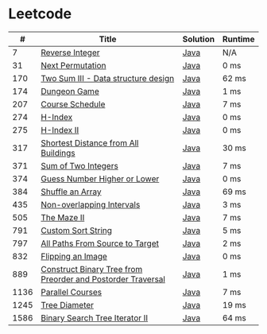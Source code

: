 # Leetcode

| # | Title | Solution | Runtime |
|---| ----- | -------- | ------- |
|7|[ Reverse Integer](https://leetcode.com/problems/reverse-integer/)|[Java](./solutions/7.%20Reverse%20Integer.java)|N/A|
|31|[ Next Permutation](https://leetcode.com/problems/next-permutation/)|[Java](./solutions/31.%20Next%20Permutation.java)|0 ms|
|170|[ Two Sum III - Data structure design](https://leetcode.com/problems/two-sum-iii-data-structure-design/)|[Java](./solutions/170.%20Two%20Sum%20III%20-%20Data%20structure%20design.java)|62 ms|
|174|[ Dungeon Game](https://leetcode.com/problems/dungeon-game/)|[Java](./solutions/174.%20Dungeon%20Game.java)|1 ms|
|207|[ Course Schedule](https://leetcode.com/problems/course-schedule/)|[Java](./solutions/207.%20Course%20Schedule.java)|7 ms|
|274|[ H-Index](https://leetcode.com/problems/h-index/)|[Java](./solutions/274.%20H-Index.java)|0 ms|
|275|[ H-Index II](https://leetcode.com/problems/h-index-ii/)|[Java](./solutions/275.%20H-Index%20II.java)|0 ms|
|317|[ Shortest Distance from All Buildings](https://leetcode.com/problems/shortest-distance-from-all-buildings/)|[Java](./solutions/317.%20Shortest%20Distance%20from%20All%20Buildings.java)|30 ms|
|371|[ Sum of Two Integers](https://leetcode.com/problems/sum-of-two-integers/)|[Java](./solutions/371.%20Sum%20of%20Two%20Integers.java)|7 ms|
|374|[ Guess Number Higher or Lower](https://leetcode.com/problems/guess-number-higher-or-lower/)|[Java](./solutions/374.%20Guess%20Number%20Higher%20or%20Lower.java)|0 ms|
|384|[ Shuffle an Array](https://leetcode.com/problems/shuffle-an-array/)|[Java](./solutions/384.%20Shuffle%20an%20Array.java)|69 ms|
|435|[ Non-overlapping Intervals](https://leetcode.com/problems/non-overlapping-intervals/)|[Java](./solutions/435.%20Non-overlapping%20Intervals.java)|3 ms|
|505|[ The Maze II](https://leetcode.com/problems/the-maze-ii/)|[Java](./solutions/505.%20The%20Maze%20II.java)|7 ms|
|791|[ Custom Sort String](https://leetcode.com/problems/custom-sort-string/)|[Java](./solutions/791.%20Custom%20Sort%20String.java)|5 ms|
|797|[ All Paths From Source to Target](https://leetcode.com/problems/all-paths-from-source-to-target/)|[Java](./solutions/797.%20All%20Paths%20From%20Source%20to%20Target.java)|2 ms|
|832|[ Flipping an Image](https://leetcode.com/problems/flipping-an-image/)|[Java](./solutions/832.%20Flipping%20an%20Image.java)|0 ms|
|889|[ Construct Binary Tree from Preorder and Postorder Traversal](https://leetcode.com/problems/construct-binary-tree-from-preorder-and-postorder-traversal/)|[Java](./solutions/889.%20Construct%20Binary%20Tree%20from%20Preorder%20and%20Postorder%20Traversal.java)|1 ms|
|1136|[ Parallel Courses](https://leetcode.com/problems/parallel-courses/)|[Java](./solutions/1136.%20Parallel%20Courses.java)|7 ms|
|1245|[ Tree Diameter](https://leetcode.com/problems/tree-diameter/)|[Java](./solutions/1245.%20Tree%20Diameter.java)|19 ms|
|1586|[ Binary Search Tree Iterator II](https://leetcode.com/problems/binary-search-tree-iterator-ii/)|[Java](./solutions/1586.%20Binary%20Search%20Tree%20Iterator%20II.java)|64 ms|
